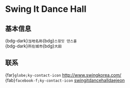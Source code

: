 # Swing It Dance Hall

## 基本信息

{bdg-dark}`当地名称`{bdg}`스윙잇 댄스홀`  
{bdg-dark}`所在城市`{bdg}`大田`  

## 联系

{far}`globe;ky-contact-icon` <http://www.swingkorea.com/>  
{fab}`facebook-f;ky-contact-icon` [swingitdancehalldaejeon](https://www.facebook.com/swingitdancehalldaejeon)  
